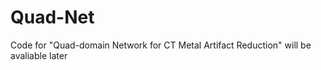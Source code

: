 # Quad-Net 

Code for "Quad-domain Network for CT Metal Artifact Reduction" will be avaliable later


